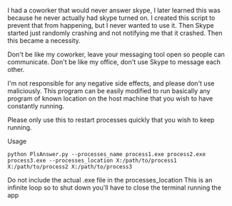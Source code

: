 I had a coworker that would never answer skype, I later learned this was because he never actually had skype turned on.
I created this script to prevent that from happening, but I never wanted to use it.
Then Skype started just randomly crashing and not notifying me that it crashed.
Then this became a necessity.

Don't be like my coworker, leave your messaging tool open so people can communicate.
Don't be like my office, don't use Skype to message each other.

I'm not responsible for any negative side effects, and please don't use maliciously.
This program can be easily modified to run basically any program of known location on the host machine that you wish to have constantly running.

Please only use this to restart processes quickly that you wish to keep running.

Usage

```
python PlsAnswer.py --processes_name process1.exe process2.exe process3.exe --processes_location X:/path/to/process1 X:/path/to/process2 X:/path/to/process3
```

Do not include the actual .exe file in the processes_location
This is an infinite loop so to shut down you'll have to close the terminal running the app
